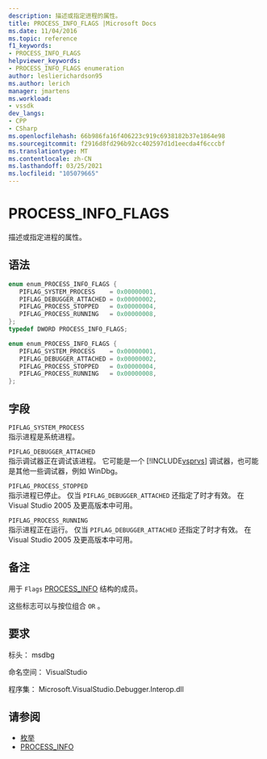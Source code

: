 ```yaml
---
description: 描述或指定进程的属性。
title: PROCESS_INFO_FLAGS |Microsoft Docs
ms.date: 11/04/2016
ms.topic: reference
f1_keywords:
- PROCESS_INFO_FLAGS
helpviewer_keywords:
- PROCESS_INFO_FLAGS enumeration
author: leslierichardson95
ms.author: lerich
manager: jmartens
ms.workload:
- vssdk
dev_langs:
- CPP
- CSharp
ms.openlocfilehash: 66b986fa16f406223c919c6938182b37e1864e98
ms.sourcegitcommit: f2916d8fd296b92cc402597d1d1eecda4f6cccbf
ms.translationtype: MT
ms.contentlocale: zh-CN
ms.lasthandoff: 03/25/2021
ms.locfileid: "105079665"
---
```

# <a name="process_info_flags"></a>PROCESS_INFO_FLAGS

描述或指定进程的属性。

## <a name="syntax"></a>语法

```cpp
enum enum_PROCESS_INFO_FLAGS { 
   PIFLAG_SYSTEM_PROCESS    = 0x00000001,
   PIFLAG_DEBUGGER_ATTACHED = 0x00000002,
   PIFLAG_PROCESS_STOPPED   = 0x00000004,
   PIFLAG_PROCESS_RUNNING   = 0x00000008,
};
typedef DWORD PROCESS_INFO_FLAGS;
```

```csharp
enum enum_PROCESS_INFO_FLAGS { 
   PIFLAG_SYSTEM_PROCESS    = 0x00000001,
   PIFLAG_DEBUGGER_ATTACHED = 0x00000002,
   PIFLAG_PROCESS_STOPPED   = 0x00000004,
   PIFLAG_PROCESS_RUNNING   = 0x00000008,
};
```

## <a name="fields"></a>字段

`PIFLAG_SYSTEM_PROCESS`\
指示进程是系统进程。

`PIFLAG_DEBUGGER_ATTACHED`\
指示调试器正在调试该进程。 它可能是一个 [!INCLUDE[vsprvs](../../../code-quality/includes/vsprvs_md.md)] 调试器，也可能是其他一些调试器，例如 WinDbg。

`PIFLAG_PROCESS_STOPPED`\
指示进程已停止。 仅当 `PIFLAG_DEBUGGER_ATTACHED` 还指定了时才有效。 在 Visual Studio 2005 及更高版本中可用。

`PIFLAG_PROCESS_RUNNING`\
指示进程正在运行。 仅当 `PIFLAG_DEBUGGER_ATTACHED` 还指定了时才有效。 在 Visual Studio 2005 及更高版本中可用。

## <a name="remarks"></a>备注

用于 `Flags` [PROCESS_INFO](../../../extensibility/debugger/reference/process-info.md) 结构的成员。

这些标志可以与按位组合 `OR` 。

## <a name="requirements"></a>要求

标头： msdbg

命名空间： VisualStudio

程序集： Microsoft.VisualStudio.Debugger.Interop.dll

## <a name="see-also"></a>请参阅

- [枚举](../../../extensibility/debugger/reference/enumerations-visual-studio-debugging.md)
- [PROCESS_INFO](../../../extensibility/debugger/reference/process-info.md)
